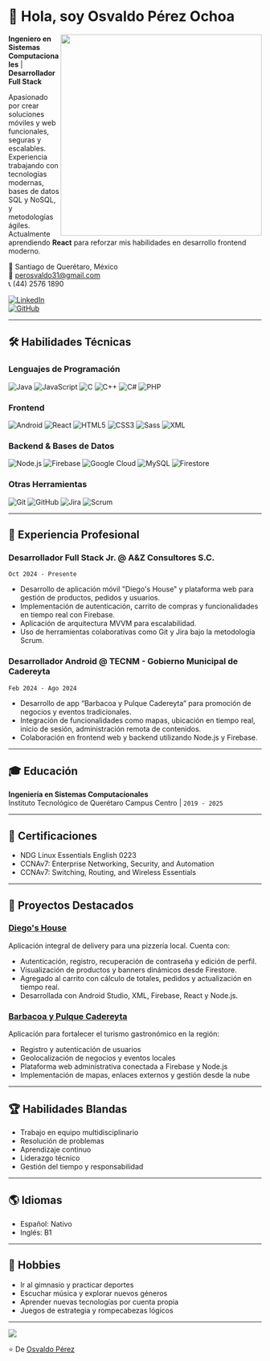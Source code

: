 # 👋 Hola, soy Osvaldo Pérez Ochoa

<img align="right" src="https://github-readme-stats.vercel.app/api?username=OsvaldoPerezOchoa&show_icons=true&theme=dracula&count_private=true" width="400"/>

**Ingeniero en Sistemas Computacionales** | **Desarrollador Full Stack**

Apasionado por crear soluciones móviles y web funcionales, seguras y escalables. Experiencia trabajando con tecnologías modernas, bases de datos SQL y NoSQL, y metodologías ágiles. Actualmente aprendiendo **React** para reforzar mis habilidades en desarrollo frontend moderno.

📍 Santiago de Querétaro, México  
📧 perosvaldo31@gmail.com  
📞 (44) 2576 1890  

[![LinkedIn](https://img.shields.io/badge/LinkedIn-0077B5?style=for-the-badge&logo=linkedin&logoColor=white)](https://www.linkedin.com/in/osvaldopeochoa)  
[![GitHub](https://img.shields.io/badge/GitHub-100000?style=for-the-badge&logo=github&logoColor=white)](https://github.com/OsvaldoPerezOchoa)

---

## 🛠 Habilidades Técnicas

### Lenguajes de Programación
![Java](https://img.shields.io/badge/Java-ED8B00?style=for-the-badge&logo=openjdk&logoColor=white)
![JavaScript](https://img.shields.io/badge/JavaScript-F7DF1E?style=for-the-badge&logo=javascript&logoColor=black)
![C](https://img.shields.io/badge/C-00599C?style=for-the-badge&logo=c&logoColor=white)
![C++](https://img.shields.io/badge/C%2B%2B-00599C?style=for-the-badge&logo=c%2B%2B&logoColor=white)
![C#](https://img.shields.io/badge/C%23-239120?style=for-the-badge&logo=c-sharp&logoColor=white)
![PHP](https://img.shields.io/badge/PHP-777BB4?style=for-the-badge&logo=php&logoColor=white)

### Frontend
![Android](https://img.shields.io/badge/Android-3DDC84?style=for-the-badge&logo=android&logoColor=white)
![React](https://img.shields.io/badge/React-20232A?style=for-the-badge&logo=react&logoColor=61DAFB)
![HTML5](https://img.shields.io/badge/HTML5-E34F26?style=for-the-badge&logo=html5&logoColor=white)
![CSS3](https://img.shields.io/badge/CSS3-1572B6?style=for-the-badge&logo=css3&logoColor=white)
![Sass](https://img.shields.io/badge/Sass-CC6699?style=for-the-badge&logo=sass&logoColor=white)
![XML](https://img.shields.io/badge/XML-000000?style=for-the-badge)

### Backend & Bases de Datos
![Node.js](https://img.shields.io/badge/Node.js-43853D?style=for-the-badge&logo=node.js&logoColor=white)
![Firebase](https://img.shields.io/badge/Firebase-FFCA28?style=for-the-badge&logo=firebase&logoColor=black)
![Google Cloud](https://img.shields.io/badge/Google_Cloud-4285F4?style=for-the-badge&logo=google-cloud&logoColor=white)
![MySQL](https://img.shields.io/badge/MySQL-005C84?style=for-the-badge&logo=mysql&logoColor=white)
![Firestore](https://img.shields.io/badge/Firestore-FFCA28?style=for-the-badge&logo=firebase&logoColor=black)

### Otras Herramientas
![Git](https://img.shields.io/badge/Git-F05032?style=for-the-badge&logo=git&logoColor=white)
![GitHub](https://img.shields.io/badge/GitHub-100000?style=for-the-badge&logo=github&logoColor=white)
![Jira](https://img.shields.io/badge/Jira-0052CC?style=for-the-badge&logo=Jira&logoColor=white)
![Scrum](https://img.shields.io/badge/Scrum-6DB33F?style=for-the-badge&logo=scrum&logoColor=white)

---

## 💼 Experiencia Profesional

### **Desarrollador Full Stack Jr.** @ A&Z Consultores S.C.
`Oct 2024 - Presente`
- Desarrollo de aplicación móvil "Diego's House" y plataforma web para gestión de productos, pedidos y usuarios.
- Implementación de autenticación, carrito de compras y funcionalidades en tiempo real con Firebase.
- Aplicación de arquitectura MVVM para escalabilidad.
- Uso de herramientas colaborativas como Git y Jira bajo la metodología Scrum.

### **Desarrollador Android** @ TECNM - Gobierno Municipal de Cadereyta
`Feb 2024 - Ago 2024`
- Desarrollo de app “Barbacoa y Pulque Cadereyta” para promoción de negocios y eventos tradicionales.
- Integración de funcionalidades como mapas, ubicación en tiempo real, inicio de sesión, administración remota de contenidos.
- Colaboración en frontend web y backend utilizando Node.js y Firebase.

---

## 🎓 Educación

**Ingeniería en Sistemas Computacionales**  
Instituto Tecnológico de Querétaro Campus Centro | `2019 - 2025`

---

## 📜 Certificaciones

- NDG Linux Essentials English 0223  
- CCNAv7: Enterprise Networking, Security, and Automation  
- CCNAv7: Switching, Routing, and Wireless Essentials  

---

## 🌟 Proyectos Destacados

### [Diego's House](https://github.com/OsvaldoPerezOchoa/DiegosHouse)
Aplicación integral de delivery para una pizzería local. Cuenta con:
- Autenticación, registro, recuperación de contraseña y edición de perfil.
- Visualización de productos y banners dinámicos desde Firestore.
- Agregado al carrito con cálculo de totales, pedidos y actualización en tiempo real.
- Desarrollada con Android Studio, XML, Firebase, React y Node.js.

### [Barbacoa y Pulque Cadereyta](https://github.com/OsvaldoPerezOchoa/BarbacoaPulqueCadereyta)
Aplicación para fortalecer el turismo gastronómico en la región:
- Registro y autenticación de usuarios
- Geolocalización de negocios y eventos locales
- Plataforma web administrativa conectada a Firebase y Node.js
- Implementación de mapas, enlaces externos y gestión desde la nube

---

## 🏆 Habilidades Blandas

- Trabajo en equipo multidisciplinario  
- Resolución de problemas  
- Aprendizaje continuo  
- Liderazgo técnico  
- Gestión del tiempo y responsabilidad  

---

## 🌎 Idiomas

- Español: Nativo  
- Inglés: B1  

---

## 🧩 Hobbies

- Ir al gimnasio y practicar deportes
- Escuchar música y explorar nuevos géneros
- Aprender nuevas tecnologías por cuenta propia
- Juegos de estrategia y rompecabezas lógicos

---

<img align="center" src="https://github-readme-stats.vercel.app/api/top-langs/?username=OsvaldoPerezOchoa&layout=compact&theme=dracula" />

⭐️ De [Osvaldo Pérez](https://github.com/OsvaldoPerezOchoa)

